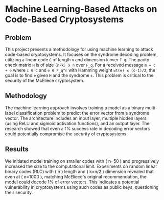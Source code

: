 # Machine Learning-Based Attacks on Code-Based Cryptosystems

## Problem
This project presents a methodology for using machine learning to attack code-based cryptosystems. It focuses on the syndrome decoding problem, utilizing a linear code `C` of length `n` and dimension `k` over `F_q`. The parity check matrix `H` is of size `(n-k) x n` over `F_q`. For a received message `m = c + e` where `c ∈ C` and `e ∈ F_q^n` with Hamming weight `wt(e) ≤ (d-1)/2`, the goal is to find `e` given `H` and the syndrome `s`. This problem is critical to the security of the McEliece cryptosystem. 

## Methodology
The machine learning approach involves training a model as a binary multi-label classification problem to predict the error vector from a syndrome vector. The architecture includes an input layer, multiple hidden layers (using ReLU and sigmoid activation functions), and an output layer. The research showed that even a 1% success rate in decoding error vectors could potentially compromise the security of cryptosystems.

## Results
We initiated model training on smaller codes with \( n=50 \) and progressively increased the size to the computational limit. Experiments on random linear binary codes (RLC) with \( n \) length and \( k=n/2 \) dimension revealed that even at \( n=1000 \), matching McEliece's original recommendation, the model could decode 1% of error vectors. This indicates a potential vulnerability in cryptosystems using such codes as public keys, questioning their security.


